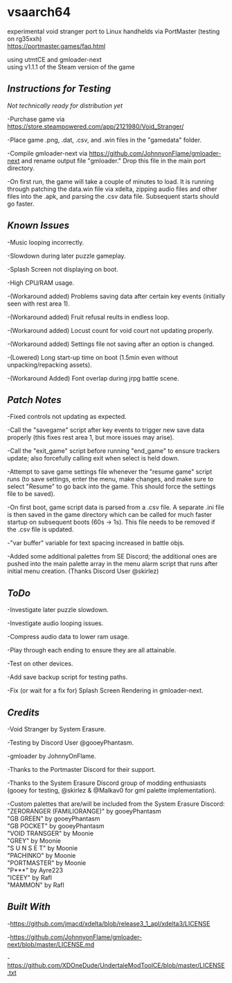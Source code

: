 # vsaarch64
experimental void stranger port to Linux handhelds via PortMaster (testing on rg35xxh)  
https://portmaster.games/faq.html  

using utmtCE and gmloader-next  
using v1.1.1 of the Steam version of the game  

## *Instructions for Testing*

*Not technically ready for distribution yet*

-Purchase game via https://store.steampowered.com/app/2121980/Void_Stranger/<br />

-Place game .png, .dat, .csv, and .win files in the "gamedata" folder. <br />

-Compile gmloader-next via https://github.com/JohnnyonFlame/gmloader-next and rename output file "gmloader." Drop this file in the main port directory. <br />

-On first run, the game will take a couple of minutes to load. It is running through patching the data.win file via xdelta, zipping audio files and other files into the .apk, and parsing the .csv data file. Subsequent starts should go faster. <br />

## *Known Issues*

-Music looping incorrectly. <br />

-Slowdown during later puzzle gameplay. <br />

-Splash Screen not displaying on boot. <br />

-High CPU/RAM usage. <br />

-(Workaround added) Problems saving data after certain key events (initially seen with rest area 1).<br />

-(Workaround added) Fruit refusal reults in endless loop. <br />

-(Workaround added) Locust count for void court not updating properly.<br />

-(Workaround added) Settings file not saving after an option is changed. <br />

-(Lowered) Long start-up time on boot (1.5min even without unpacking/repacking assets). <br />

-(Workaround Added) Font overlap during jrpg battle scene. <br />

## *Patch Notes*

-Fixed controls not updating as expected. <br />

-Call the "savegame" script after key events to trigger new save data properly (this fixes rest area 1, but more issues may arise). <br />

-Call the "exit_game" script before running "end_game" to ensure trackers update; also forcefully calling exit when select is held down. <br />

-Attempt to save game settings file whenever the "resume game" script runs (to save settings, enter the menu, make changes, and make sure to select "Resume" to go back into the game. This should force the settings file to be saved). <br />

-On first boot, game script data is parsed from a .csv file. A separate .ini file is then saved in the game directory which can be called for much faster startup on subsequent boots (60s -> 1s). This file needs to be removed if the .csv file is updated. <br />

-"var buffer" variable for text spacing increased in battle objs. <br />

-Added some additional palettes from SE Discord; the additional ones are pushed into the main palette array in the menu alarm script that runs after initial menu creation. (Thanks Discord User @skirlez)  <br />

## *ToDo*

-Investigate later puzzle slowdown. <br />

-Investigate audio looping issues. <br />

-Compress audio data to lower ram usage. <br />

-Play through each ending to ensure they are all attainable. <br />

-Test on other devices. <br />

-Add save backup script for testing paths. <br />

-Fix (or wait for a fix for) Splash Screen Rendering in gmloader-next. <br />

## *Credits*

-Void Stranger by System Erasure.  <br />

-Testing by Discord User @gooeyPhantasm. <br />

-gmloader by JohnnyOnFlame. <br />

-Thanks to the Portmaster Discord for their support.  <br />

-Thanks to the System Erasure Discord group of modding enthusiasts (gooey for testing, @skirlez & @Malkav0 for gml palette implementation). <br />

-Custom palettes that are/will be included from the System Erasure Discord: <br />
    "ZERORANGER (FAMILIORANGE)" by gooeyPhantasm  <br />
    "GB GREEN" by gooeyPhantasm  <br />
    "GB POCKET" by gooeyPhantasm  <br />
    "VOID TRANSGER" by Moonie  <br />
    "GREY" by Moonie  <br />
    "S U N S E T" by Moonie <br />
    "PACHINKO" by Moonie <br />
    "PORTMASTER" by Moonie <br />
    "P***" by Ayre223 <br />
    "ICEEY" by Rafl <br />
    "MAMMON" by Rafl <br />
    
## *Built With*

-https://github.com/jmacd/xdelta/blob/release3_1_apl/xdelta3/LICENSE <br />

-https://github.com/JohnnyonFlame/gmloader-next/blob/master/LICENSE.md <br />

-https://github.com/XDOneDude/UndertaleModToolCE/blob/master/LICENSE.txt <br />
